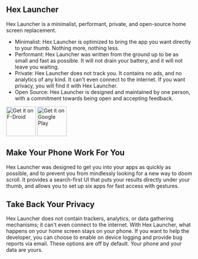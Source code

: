 Hex Launcher
------------

Hex Launcher is a minimalist, performant, private, and open-source home screen replacement.

* Minimalist: Hex Launcher is optimized to bring the app you want directly to your thumb. Nothing more, nothing less.
* Performant: Hex Launcher was written from the ground up to be as small and fast as possible. It will not drain your battery, and it will not leave you waiting.
* Private: Hex Launcher does not track you. It contains no ads, and no analytics of any kind. It can't even connect to the internet. If you want privacy, you will find it with Hex Launcher.
* Open Source: Hex Launcher is designed and maintained by one person, with a commitment towards being open and accepting feedback.

[<img src="https://fdroid.gitlab.io/artwork/badge/get-it-on.png"
     alt="Get it on F-Droid"
     height="80">](https://f-droid.org/packages/com.mrmannwood.hexlauncher/)
[<img src="https://play.google.com/intl/en_us/badges/static/images/badges/en_badge_web_generic.png'"
     alt="Get it on Google Play"
     height="80">](https://play.google.com/store/apps/details?id=com.mrmannwood.hexlauncher)

## Make Your Phone Work For You

Hex Launcher was designed to get you into your apps as quickly as possible, and to prevent you from mindlessly looking for a new way to doom scroll.
It provides a search-first UI that puts your results directly under your thumb, and allows you to set up six apps for fast access with gestures.

## Take Back Your Privacy

Hex Launcher does not contain trackers, analytics, or data gathering mechanisms; it can't even connect to the internet. With Hex Launcher, what happens on your home screen stays on your phone.
If you want to help the developer, you can choose to enable on device logging and provide bug reports via email. These options are off by default. Your phone and your data are yours.
